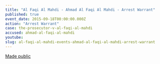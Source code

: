 ```yaml
---
title: "Al Faqi Al Mahdi - Ahmad Al Faqi Al Mahdi - Arrest Warrant"
published: true
event_date: 2015-09-18T00:00:00.000Z
action: "Arrest Warrant"
case: the-prosecutor-v-al-faqi-al-mahdi
accused: ahmad-al-faqi-al-mahdi
youtube:
slug: al-faqi-al-mahdi-events-ahmad-al-faqi-al-mahdi-arrest-warrant
---
```


[Made public](http://www.icc-cpi.int/en_menus/icc/situations%20and%20cases/situations/icc0112/related-cases/ICC-01_12-01_15/court-records/chambers/ptcI/Pages/1.aspx)
